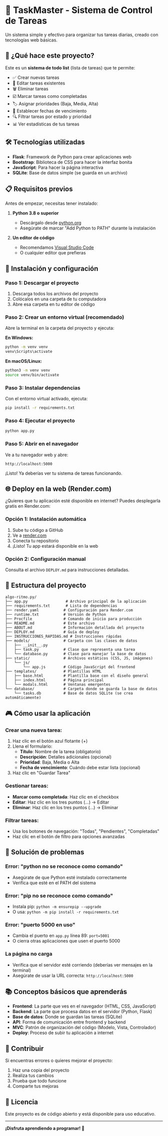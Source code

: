 # 📝 TaskMaster - Sistema de Control de Tareas

Un sistema simple y efectivo para organizar tus tareas diarias, creado con tecnologías web básicas.

## 🎯 ¿Qué hace este proyecto?

Este es un **sistema de todo list** (lista de tareas) que te permite:
- ✅ Crear nuevas tareas
- 📝 Editar tareas existentes
- 🗑️ Eliminar tareas
- ☑️ Marcar tareas como completadas
- 🏷️ Asignar prioridades (Baja, Media, Alta)
- 📅 Establecer fechas de vencimiento
- 🔍 Filtrar tareas por estado y prioridad
- 📊 Ver estadísticas de tus tareas

## 🛠️ Tecnologías utilizadas

- **Flask**: Framework de Python para crear aplicaciones web
- **Bootstrap**: Biblioteca de CSS para hacer la interfaz bonita
- **JavaScript**: Para hacer la página interactiva
- **SQLite**: Base de datos simple (se guarda en un archivo)

## 📋 Requisitos previos

Antes de empezar, necesitas tener instalado:

1. **Python 3.8 o superior**
   - Descárgalo desde [python.org](https://www.python.org/downloads/)
   - Asegúrate de marcar "Add Python to PATH" durante la instalación

2. **Un editor de código**
   - Recomendamos [Visual Studio Code](https://code.visualstudio.com/)
   - O cualquier editor que prefieras

## 🚀 Instalación y configuración

### Paso 1: Descargar el proyecto
1. Descarga todos los archivos del proyecto
2. Colócalos en una carpeta de tu computadora
3. Abre esa carpeta en tu editor de código

### Paso 2: Crear un entorno virtual (recomendado)
Abre la terminal en la carpeta del proyecto y ejecuta:

**En Windows:**
```bash
python -m venv venv
venv\Scripts\activate
```

**En macOS/Linux:**
```bash
python3 -m venv venv
source venv/bin/activate
```

### Paso 3: Instalar dependencias
Con el entorno virtual activado, ejecuta:
```bash
pip install -r requirements.txt
```

### Paso 4: Ejecutar el proyecto
```bash
python app.py
```

### Paso 5: Abrir en el navegador
Ve a tu navegador web y abre:
```
http://localhost:5000
```

¡Listo! Ya deberías ver tu sistema de tareas funcionando.

## 🌐 Deploy en la web (Render.com)

¿Quieres que tu aplicación esté disponible en internet? Puedes desplegarla gratis en Render.com:

### Opción 1: Instalación automática
1. Sube tu código a GitHub
2. Ve a [render.com](https://render.com)
3. Conecta tu repositorio
4. ¡Listo! Tu app estará disponible en la web

### Opción 2: Configuración manual
Consulta el archivo `DEPLOY.md` para instrucciones detalladas.

## 📁 Estructura del proyecto

```
algo-ritmo.py/
├── app.py                 # Archivo principal de la aplicación
├── requirements.txt       # Lista de dependencias
├── render.yaml           # Configuración para Render.com
├── runtime.txt           # Versión de Python
├── Procfile              # Comando de inicio para producción
├── README.md             # Este archivo
├── ABOUT.md              # Información detallada del proyecto
├── DEPLOY.md             # Guía de deploy
├── INSTRUCCIONES_RAPIDAS.md # Instrucciones rápidas
├── models/               # Carpeta con las clases de datos
│   ├── __init__.py
│   ├── task.py           # Clase que representa una tarea
│   └── database.py       # Clase para manejar la base de datos
├── static/               # Archivos estáticos (CSS, JS, imágenes)
│   └── js/
│       └── app.js        # Código JavaScript del frontend
├── templates/            # Plantillas HTML
│   ├── base.html         # Plantilla base con el diseño general
│   ├── index.html        # Página principal
│   └── modals.html       # Ventanas emergentes
└── database/             # Carpeta donde se guarda la base de datos
    └── tasks.db          # Base de datos SQLite (se crea automáticamente)
```

## 🎮 Cómo usar la aplicación

### Crear una nueva tarea:
1. Haz clic en el botón azul flotante (+)
2. Llena el formulario:
   - **Título**: Nombre de la tarea (obligatorio)
   - **Descripción**: Detalles adicionales (opcional)
   - **Prioridad**: Baja, Media o Alta
   - **Fecha de vencimiento**: Cuándo debe estar lista (opcional)
3. Haz clic en "Guardar Tarea"

### Gestionar tareas:
- **Marcar como completada**: Haz clic en el checkbox
- **Editar**: Haz clic en los tres puntos (...) → Editar
- **Eliminar**: Haz clic en los tres puntos (...) → Eliminar

### Filtrar tareas:
- Usa los botones de navegación: "Todas", "Pendientes", "Completadas"
- Haz clic en el botón de filtro para opciones avanzadas

## 🔧 Solución de problemas

### Error: "python no se reconoce como comando"
- Asegúrate de que Python esté instalado correctamente
- Verifica que esté en el PATH del sistema

### Error: "pip no se reconoce como comando"
- Instala pip: `python -m ensurepip --upgrade`
- O usa: `python -m pip install -r requirements.txt`

### Error: "puerto 5000 en uso"
- Cambia el puerto en `app.py` línea 89: `port=5001`
- O cierra otras aplicaciones que usen el puerto 5000

### La página no carga
- Verifica que el servidor esté corriendo (deberías ver mensajes en la terminal)
- Asegúrate de usar la URL correcta: `http://localhost:5000`

## 📚 Conceptos básicos que aprenderás

- **Frontend**: La parte que ves en el navegador (HTML, CSS, JavaScript)
- **Backend**: La parte que procesa datos en el servidor (Python, Flask)
- **Base de datos**: Donde se guardan las tareas (SQLite)
- **API**: Forma de comunicación entre frontend y backend
- **MVC**: Patrón de organización del código (Modelo, Vista, Controlador)
- **Deploy**: Proceso de subir tu aplicación a internet

## 🤝 Contribuir

Si encuentras errores o quieres mejorar el proyecto:
1. Haz una copia del proyecto
2. Realiza tus cambios
3. Prueba que todo funcione
4. Comparte tus mejoras

## 📄 Licencia

Este proyecto es de código abierto y está disponible para uso educativo.

---

**¡Disfruta aprendiendo a programar! 🎉** 
